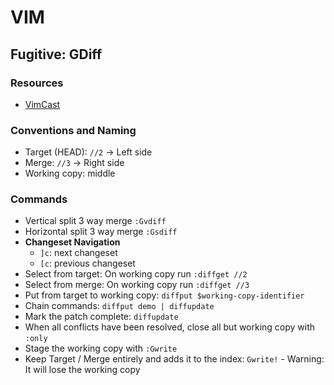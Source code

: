 # VIM

## Fugitive: GDiff

### Resources

* [VimCast](http://vimcasts.org/episodes/fugitive-vim-resolving-merge-conflicts-with-vimdiff/)

### Conventions and Naming

* Target (HEAD): `//2` -> Left side
* Merge: `//3` -> Right side
* Working copy: middle

### Commands

* Vertical split 3 way merge `:Gvdiff`
* Horizontal split 3 way merge `:Gsdiff`
* **Changeset Navigation**
  * `]c`: next changeset
  * `[c`: previous changeset
* Select from target: On working copy run `:diffget //2`
* Select from merge: On working copy run `:diffget //3`
* Put from target to working copy: `diffput $working-copy-identifier`
* Chain commands: `diffput demo | diffupdate`
* Mark the patch complete: `diffupdate`
* When all conflicts have been resolved, close all but working copy with `:only`
* Stage the working copy with `:Gwrite`
* Keep Target / Merge entirely and adds it to the index: `Gwrite!` - Warning: It will lose the working copy

